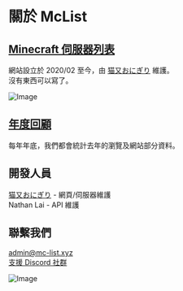 # 關於 McList

## [Minecraft 伺服器列表](https://www.mc-list.xyz/)

網站設立於 2020/02 至今，由 [猫又おにぎり](https://github.com/haer0248) 維護。  
沒有東西可以寫了。

![Image](https://www.mc-list.xyz/assets/fbimg.png)

## [年度回顧](https://haer0248.me/category/mc-list/)
每年年底，我們都會統計去年的瀏覽及網站部分資料。

## 開發人員
[猫又おにぎり](https://github.com/haer0248) - 網頁/伺服器維護  
Nathan Lai - API 維護

## 聯繫我們
admin@mc-list.xyz  
[支援 Discord 社群](https://discord.gg/VaQAY2s)

![Image](https://image.haer0248.me/discord_banner)